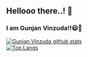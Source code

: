 ## Hellooo there..! 👋
### I am Gunjan Vinzuda!!😃🙌

<!--
**gunjanvinzuda/gunjanvinzuda** is a ✨ _special_ ✨ repository because its `README.md` (this file) appears on your GitHub profile.-->
[![Gunjan Vinzuda github stats](https://github-readme-stats.vercel.app/api?username=gunjanvinzuda&show_icons=true&theme=midnight-purple&hide=contribs)](https://github.com/gunjanvinzuda/github-readme-stats)<br>
[![Top Langs](https://github-readme-stats.vercel.app/api/top-langs/?username=anuraghazra&layout=compact&theme=midnight-purple)](https://github.com/gunjanvinzuda/github-readme-stats)<br>
<!--[![Gunjan's wakatime stats](https://github-readme-stats.vercel.app/api/wakatime?username=gunjanvinzuda)](https://github.com/gunjanvinzuda/github-readme-stats)-->
